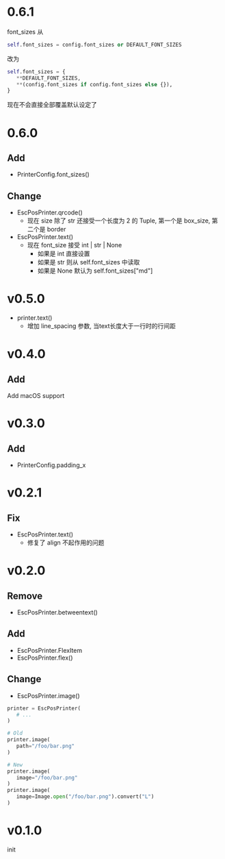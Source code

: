 # 0.6.1
font_sizes 从
```py
self.font_sizes = config.font_sizes or DEFAULT_FONT_SIZES
```
改为
```py
self.font_sizes = {
   **DEFAULT_FONT_SIZES,
   **(config.font_sizes if config.font_sizes else {}),
}
```
现在不会直接全部覆盖默认设定了

# 0.6.0
## Add
- PrinterConfig.font_sizes()

## Change
- EscPosPrinter.qrcode()
  - 现在 size 除了 str 还接受一个长度为 2 的 Tuple, 第一个是 box_size, 第二个是 border
- EscPosPrinter.text()
  - 现在 font_size 接受 int | str | None
    - 如果是 int 直接设置
    - 如果是 str 则从 self.font_sizes 中读取
    - 如果是 None 默认为 self.font_sizes["md"]

# v0.5.0
- printer.text()
  - 增加 line_spacing 参数, 当text长度大于一行时的行间距

# v0.4.0
## Add
Add macOS support

# v0.3.0
## Add
- PrinterConfig.padding_x

# v0.2.1
## Fix
- EscPosPrinter.text()
  - 修复了 align 不起作用的问题

# v0.2.0
## Remove
- EscPosPrinter.betweentext()

## Add
- EscPosPrinter.FlexItem
- EscPosPrinter.flex()

## Change
- EscPosPrinter.image()
```py
printer = EscPosPrinter(
   # ...
)

# Old
printer.image(
   path="/foo/bar.png"
)

# New
printer.image(
   image="/foo/bar.png"
)
printer.image(
   image=Image.open("/foo/bar.png").convert("L")
)
```


# v0.1.0
init
